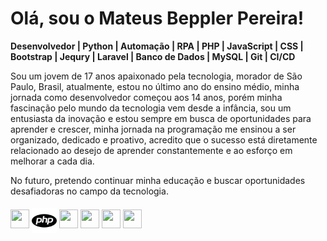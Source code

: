 # Olá, sou o Mateus Beppler Pereira!
**Desenvolvedor | Python | Automação | RPA | PHP | JavaScript | CSS | Bootstrap | Jequry | Laravel | Banco de Dados | MySQL | Git | CI/CD**

Sou um jovem de 17 anos apaixonado pela tecnologia, morador de São Paulo, Brasil, atualmente, estou no último ano do ensino médio, minha jornada como desenvolvedor começou aos 14 anos, porém minha fascinação pelo mundo da tecnologia vem desde a infância, sou um entusiasta da inovação e estou sempre em busca de oportunidades para aprender e crescer, minha jornada na programação me ensinou a ser organizado, dedicado e proativo, acredito que o sucesso está diretamente relacionado ao desejo de aprender constantemente e ao esforço em melhorar a cada dia.

No futuro, pretendo continuar minha educação e buscar oportunidades desafiadoras no campo da tecnologia.

<div dir="auto">
<img align="center" src="https://cdn.jsdelivr.net/gh/devicons/devicon/icons/python/python-original.svg" height="30" width="30"/>
<img align="center" src="https://raw.githubusercontent.com/devicons/devicon/2ae2a900d2f041da66e950e4d48052658d850630/icons/php/php-plain.svg" height="40" width="40" style="margin-top:5px"/>
<img align="center" src="https://cdn.jsdelivr.net/gh/devicons/devicon/icons/javascript/javascript-original.svg" height="30" width="30"/>
<img align="center" src="https://cdn.jsdelivr.net/gh/devicons/devicon/icons/html5/html5-plain.svg" height="30" width="30"/>
<img align="center" src="https://cdn.jsdelivr.net/gh/devicons/devicon/icons/css3/css3-plain.svg" height="30" width="30"/>
<img align="center" src="https://cdn.jsdelivr.net/gh/devicons/devicon/icons/bootstrap/bootstrap-original.svg" height="30" width="30"/>
</div>



  <!--
**mateusbepplerpereira/mateusbepplerpereira** is a ✨ _special_ ✨ repository because its `README.md` (this file) appears on your GitHub profile.

Here are some ideas to get you started:

- 🔭 I’m currently working on ...
- 🌱 I’m currently learning ...
- 👯 I’m looking to collaborate on ...
- 🤔 I’m looking for help with ...
- 💬 Ask me about ...
- 📫 How to reach me: ...
- 😄 Pronouns: ...
- ⚡ Fun fact: ...
-->
